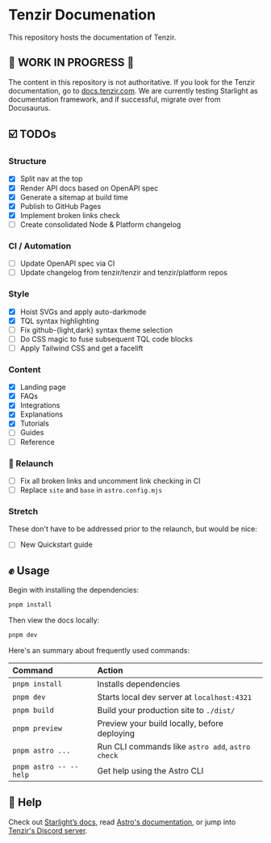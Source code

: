 # Tenzir Documenation

This repository hosts the documentation of Tenzir.

## 🚧 WORK IN PROGRESS 🚧  

The content in this repository is not authoritative. If you look for the Tenzir
documentation, go to [docs.tenzir.com](https://docs.tenzir.com). We are
currently testing Starlight as documentation framework, and if successful,
migrate over from Docusaurus.

## ☑️ TODOs

### Structure

- [x] Split nav at the top
- [x] Render API docs based on OpenAPI spec
- [x] Generate a sitemap at build time
- [x] Publish to GitHub Pages
- [x] Implement broken links check
- [ ] Create consolidated Node & Platform changelog

### CI / Automation

- [ ] Update OpenAPI spec via CI
- [ ] Update changelog from tenzir/tenzir and tenzir/platform repos

### Style

- [x] Hoist SVGs and apply auto-darkmode
- [x] TQL syntax highlighting
- [ ] Fix github-{light,dark} syntax theme selection
- [ ] Do CSS magic to fuse subsequent TQL code blocks
- [ ] Apply Tailwind CSS and get a facelift

### Content

- [x] Landing page
- [x] FAQs
- [x] Integrations
- [x] Explanations
- [x] Tutorials
- [ ] Guides
- [ ] Reference

### 🚀 Relaunch

- [ ] Fix all broken links and uncomment link checking in CI
- [ ] Replace `site` and `base` in `astro.config.mjs`

### Stretch

These don't have to be addressed prior to the relaunch, but would be nice:

- [ ] New Quickstart guide

## ✊ Usage

Begin with installing the dependencies:

```bash
pnpm install
```

Then view the docs locally:

```bash
pnpm dev
```

Here's an summary about frequently used commands:

| Command                   | Action                                           |
| :------------------------ | :----------------------------------------------- |
| `pnpm install`            | Installs dependencies                            |
| `pnpm dev`                | Starts local dev server at `localhost:4321`      |
| `pnpm build`              | Build your production site to `./dist/`          |
| `pnpm preview`            | Preview your build locally, before deploying     |
| `pnpm astro ...`          | Run CLI commands like `astro add`, `astro check` |
| `pnpm astro -- --help`    | Get help using the Astro CLI                     |

## 🙋 Help

Check out [Starlight’s docs](https://starlight.astro.build/), read [Astro's
documentation](https://docs.astro.build), or jump into [Tenzir's Discord
server](https://docs.tenzir.com/discord).